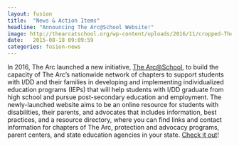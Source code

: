 ```yaml
---
layout: fusion
title:  "News & Action Items"
headline: "Announcing The Arc@School Website!"
image: http://thearcatschool.org/wp-content/uploads/2016/11/cropped-The-Arc-@-School-Lockup-Pos-01-1.png
date:   2015-08-18 09:09:59
categories: fusion-news
---
```

In 2016, The Arc launched a new initiative, <a href="http://thearcatschool.org">The Arc@School</a>, to build the capacity of The Arc’s nationwide network of chapters to support students with I/DD and their families in developing and implementing individualized education programs (IEPs) that will help students with I/DD graduate from high school and pursue post-secondary education and employment. The newly-launched website aims to be an online resource for students with disabilities, their parents, and advocates that includes information, best practices, and a resource directory, where you can find links and contact information for chapters of The Arc, protection and advocacy programs, parent centers, and state education agencies in your state. <a href="https://blog.thearc.org/2017/02/01/navigating-school-arcschool-launches-website-help-students-disabilities-parents-special-education-advocacy/
">Check it out</a>!
